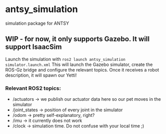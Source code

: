 # antsy_simulation
simulation package for ANTSY

## WIP - for now, it only supports Gazebo. It will support IsaacSim

Launch the simulation with `ros2 launch antsy_simulation simulator.launch.xml`
This will launch the Gazebo simulator, create the ROS-Gz bridge and configure the relevant topics. Once it receives a robot description, it will spawn our Yetti!

### Relevant ROS2 topics:
- /actuators -> we publish our actuator data here so our pet moves in the simulator
- /joint_states -> position of every joint in the simulator
- /odom -> pretty self-explanatory, right?
- /imu -> it currently does not work
- /clock -> simulation time. Do not confuse with your local time ;) 